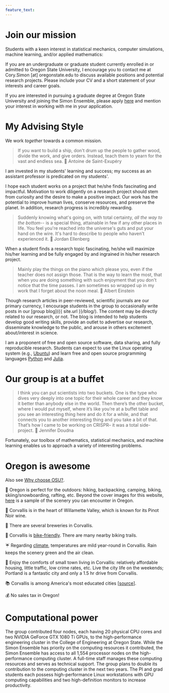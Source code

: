 ```yaml
---
feature_text: 
---
```


<style>
figcaption {
    margin: 10px 0 0 0;
    font-family: Courier;
	font-size: 14px;
    color: #808080;
}
</style>

# Join our mission
Students with a keen interest in statistical mechanics, computer simulations, machine learning, and/or applied mathematics:

If you are an undergraduate or graduate student currently enrolled in or admitted to Oregon State University, I encourage you to contact me at Cory.Simon [at] oregonstate.edu to discuss available positions and potential research projects. Please include your CV and a short statement of your interests and career goals.

If you are interested in pursuing a graduate degree at Oregon State University and joining the Simon Ensemble, please apply [here](http://cbee.oregonstate.edu/che-graduate-program) and mention your interest in working with me in your application.

# My Advising Style

We work *together* towards a common mission.

> If you want to build a ship, 
> don't drum up the people 
> to gather wood, divide the 
> work, and give orders. 
> Instead, teach them to yearn 
> for the vast and endless sea. 
> :microphone: Antoine de Saint-Exupéry

I am invested in my students' learning and success; my success as an assistant professor is predicated on my students'.

I hope each student works on a project that he/she finds fascinating and impactful. Motivation to work diligently on a research project should stem from curiosity and the desire to make a positive impact. Our work has the potential to improve human lives, conserve resources, and preserve the planet. In addition, research progress is incredibly rewarding.

> Suddenly knowing what's going on, with total certainty, *all the way to the bottom*-- is a special thing, attainable in few if any other places in life. You feel you're reached into the universe's guts and put your hand on the wire. It's hard to describe to people who haven't experienced it. :microphone: Jordan Ellenberg 

When a student finds a research topic fascinating, he/she will maximize his/her learning and be fully engaged by and ingrained in his/her research project.

> Mainly play the things on the piano which please you, even if the teacher does not assign those. That is the way to learn the most, that when you are doing something with such enjoyment that you don't notice that the time passes. I am sometimes so wrapped up in my work that I forget about the noon meal. 
> :microphone: Albert Einstein

Though research articles in peer-reviewed, scientific journals are our primary currency, I encourage students in the group to occasionally write posts in our [group blog]({{ site.url }}/blog/). The content may be directly related to our research, or not. The blog is intended to help students develop good writing skills, provide an outlet to advertise our research, disseminate knowledge to the public, and arouse in others excitement about/interest in science.

I am a proponent of free and open source software, data sharing, and fully reproducible research. Students can expect to use the Linux operating system (e.g., [Ubuntu](https://www.ubuntu.com/)) and learn free and open source programming languages [Python](https://www.python.org/) and [Julia](https://julialang.org/).

# Our group is at a buffet

> I think you can put scientists into two buckets. One is the type who dives very deeply into one topic for their whole career and they know it better than anybody else in the world. Then there’s the other bucket, where I would put myself, where it’s like you’re at a buffet table and you see an interesting thing here and do it for a while, and that connects you to another interesting thing and you take a bit of that. That’s how I came to be working on CRISPR– it was a total side-project. :microphone: Jennifer Doudna

Fortunately, our toolbox of mathematics, statistical mechanics, and machine learning enables us to approach a variety of interesting problems.

# Oregon is awesome

Also see [Why choose OSU?](http://admissions.oregonstate.edu/international/why-choose-osu).

:evergreen_tree: Oregon is perfect for the outdoors: hiking, backpacking, camping, biking, skiing/snowboarding, rafting, etc. Beyond the cover images for this website, [here](https://www.instagram.com/outinoregon/) is a sample of the scenery you can encounter in Oregon.

:wine_glass: Corvallis is in the heart of Willamette Valley, which is known for its Pinot Noir wine.

:beer: There are several breweries in Corvallis.

:bicyclist: Corvallis is [bike-friendly](http://visitcorvallis.com/about-corvallis/corvallis-recognized-as-gold-level-bicycle-friendly-community/). There are many nearby biking trails.

:umbrella: Regarding [climate](https://en.wikipedia.org/wiki/Corvallis,_Oregon#Climate), temperatures are mild year-round in Corvallis. Rain keeps the scenery green and the air clean.

:house_with_garden: Enjoy the comforts of small town living in Corvallis: relatively affordable housing, little traffic, low crime rates, etc. Live the city life on the weekends; Portland is a fantastic city and only a 1.5 hr drive from Corvallis.

:books: Corvallis is among America's most educated cities [[source](https://www.forbes.com/2008/02/07/americas-smartest-cities-oped-cx_apa_0207smartest_slide_6.html)].

:moneybag: No sales tax in Oregon!

# Computational power

The group contributed four nodes, each having 20 physical CPU cores and two NVIDIA GeForce GTX 1080 Ti GPUs, to the high-performance engineering cluster in the College of Engineering at Oregon State. While the Simon Ensemble has priority on the computing resources it contributed, the Simon Ensemble has access to all 1,554 processor nodes on the high-performance computing cluster. A full-time staff manages these computing resources and serves as technical support. The group plans to double its contribution to the computing cluster in the next two years. The PI and grad students each possess high-performance Linux workstations with GPU computing capabilities and two high-definition monitors to increase productivity.
